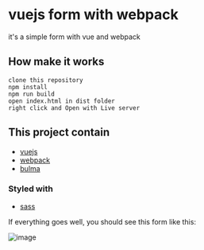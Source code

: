 # vuejs form with webpack
it's a simple form with vue and webpack

## How make it works

```
clone this repository
npm install
npm run build
open index.html in dist folder
right click and Open with Live server
```

## This project contain

* [vuejs](https://vuejs.org/)
* [webpack](https://webpack.js.org/)
* [bulma](https://bulma.io/)

### Styled with
* [sass](https://sass-lang.com/)

If everything goes well, you should see this form like this:

![image](http://uupload.ir/files/0zg_screenshot_from_2020-08-28_23-58-40.png)